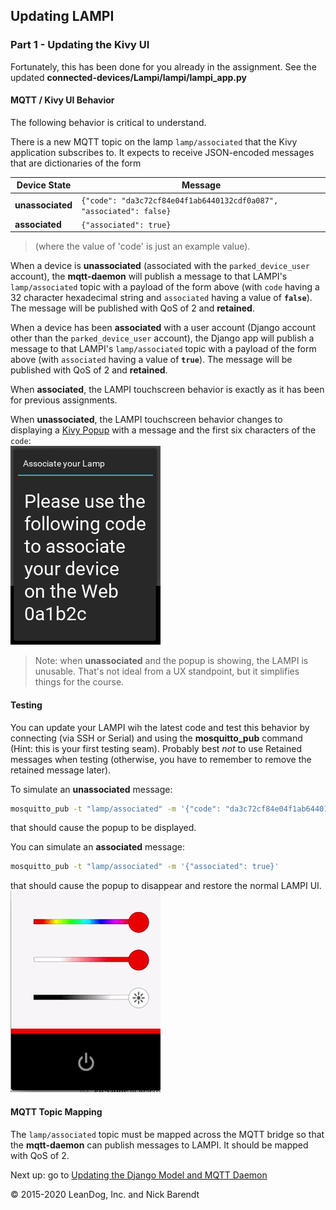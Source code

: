 ## Updating LAMPI

### Part 1 - Updating the Kivy UI

Fortunately, this has been done for you already in the assignment.  See the updated **connected-devices/Lampi/lampi/lampi_app.py**

#### MQTT / Kivy UI Behavior

The following behavior is critical to understand.

There is a new MQTT topic on the lamp `lamp/associated` that the Kivy application subscribes to.  It expects to receive JSON-encoded messages that are dictionaries of the form


| Device State | Message |
|---|---|
| **unassociated** | `{"code": "da3c72cf84e04f1ab6440132cdf0a087", "associated": false}` |
| **associated** | `{"associated": true}` |


> (where the value of 'code' is just an example value).

When a device is **unassociated** (associated with  the `parked_device_user` account), the **mqtt-daemon** will publish a message to that LAMPI's `lamp/associated` topic with a payload of the form above (with `code` having a 32 character hexadecimal string and `associated` having a value of **`false`**).  The message will be published with QoS of 2 and **retained**.

When a device has been **associated** with a user account (Django account other than the `parked_device_user` account), the Django app will publish a message to that LAMPI's `lamp/associated` topic with a payload of the form above (with `associated` having a value of **`true`**).  The message will be published with QoS of 2 and **retained**.

When **associated**, the LAMPI touchscreen behavior is exactly as it has been for previous assignments.

When **unassociated**, the LAMPI touchscreen behavior changes to displaying a [Kivy Popup](https://kivy.org/docs/api-kivy.uix.popup.html?highlight=popup#module-kivy.uix.popup) with a message and the first six characters of the `code`:
<br/>![](Images/association_prompt.png)

> Note: when **unassociated** and the popup is showing, the LAMPI is unusable.  That's not ideal from a UX standpoint, but it simplifies things for the course.

#### Testing 

You can update your LAMPI wih the latest code and test this behavior by connecting (via SSH or Serial) and using the **mosquitto_pub** command (Hint: this is your first testing seam).  Probably best _not_ to use Retained messages when testing (otherwise, you have to remember to remove the retained message later).

To simulate an **unassociated** message:

```bash
mosquitto_pub -t "lamp/associated" -m '{"code": "da3c72cf84e04f1ab6440132cdf0a087", "associated": false}'
```

that should cause the popup to be displayed.

You can simulate an **associated** message:

```bash
mosquitto_pub -t "lamp/associated" -m '{"associated": true}'
```

that should cause the popup to disappear and restore the normal LAMPI UI.
<br/>![](Images/assignment_app.gif)

#### MQTT Topic Mapping

The `lamp/associated` topic must be mapped across the MQTT bridge so that the **mqtt-daemon** can publish messages to LAMPI.  It should be mapped with QoS of 2.

Next up: go to [Updating the Django Model and MQTT Daemon](../07.6_Updating_Django_Model_and_MQTT_Daemon/README.md)

&copy; 2015-2020 LeanDog, Inc. and Nick Barendt
